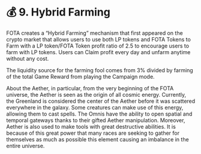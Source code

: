 # 💰 9. Hybrid Farming

FOTA creates a “Hybrid Farming” mechanism that first appeared on the crypto market that allows users to use both LP tokens and FOTA Tokens to Farm with a LP token/FOTA Token profit ratio of 2.5 to encourage users to farm with LP tokens. Users can Claim profit every day and unfarm anytime without any cost.

The liquidity source for the farming fool comes from  3%  divided by farming of the total Game Reward from playing the Campaign mode.

About the Aether, in particular, from the very beginning of the FOTA universe, the Aether is seen as the origin of all cosmic energy. Currently, the Greenland is considered the center of the Aether before it was scattered everywhere in the galaxy. Some creatures can make use of this energy, allowing them to cast spells. The Omnis have the ability to open spatial and temporal gateways thanks to their gifted Aether manipulation. Moreover, Aether is also used to make tools with great destructive abilities. It is because of this great power that many races are seeking to gather for themselves as much as possible this element causing an imbalance in the entire universe.
